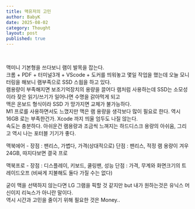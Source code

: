 ```yaml
---
title: 맥유저의 고민
author: BabyK
date: 2025-08-02
category: Thought
layout: post
published: true
---
```


<br>

맥미니 기본형을 쓰다보니 램이 발목을 잡는다.  
크롬 + PDF + 터미널3개 + VScode + 도커를 띄워놓고 몇일 작업을 했는데 오늘 모니터링을 해보니 램부족으로 SSD 스웝을 하고 있다.  
램용량이 부족해지면 보조기억장치의 용량을 끌어다 램처럼 사용하는데 SSD는 소모성이라 잦은 읽기/쓰기가 일어나면 수명을 갉아먹게 되고  
맥은 온보드 형식이라 SSD 가 망가지면 교체가 불가능하다.    
M1 프로를 사용하면서도 느꼈지만 맥은 램 용량을 생각보다 많이 필요로 한다. 역시 16GB 로는 부족한건가. Xcode 까지 띄울 엄두도 나질 않는다.  
속도는 충분하다. 아쉬운건 램용량과 조금씩 느껴지는 하드디스크 용량의 아쉬움, 그리고 역시 나는 포터블 기기가 좋다.  

맥북에어 - 장점 : 팬리스, 가볍다, 가격(상대적으로)
         단점 : 팬리스, 적정 램 용량이 겨우 24GB, 따지다보면 결국 프로

맥북프로 - 장점 : 디스플레이, 키보드, 쿨링팬, 성능
         단점 : 가격, 무계와 화면크기의 트레이드오프 (비싸게 지불해도 둘다 가질 수는 없다)

굳이 맥을 선택하지 않는다면 LG 그램을 픽할 것 같지만 but 내가 원하는것은 유닉스 머신이지 리눅스가 아니란 말이다.  
역시 시간과 고민을 줄이기 위해 필요한 것은 Money..